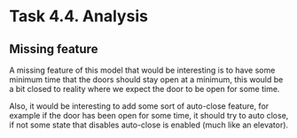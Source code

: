 # Task 4.4. Analysis

## Missing feature

A missing feature of this model that would be interesting is to have some minimum time that the doors should stay open at a minimum, this would be a bit closed to reality where we expect the door to be open for some time.

Also, it would be interesting to add some sort of auto-close feature, for example if the door has been open for some time, it should try to auto close, if not some state that disables auto-close is enabled (much like an elevator).

